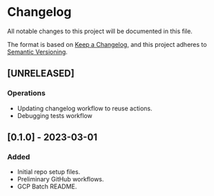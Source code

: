 # Changelog

All notable changes to this project will be documented in this file.

The format is based on [Keep a Changelog](https://keepachangelog.com/en/1.0.0/),
and this project adheres to [Semantic Versioning](https://semver.org/spec/v2.0.0.html).

## [UNRELEASED]

### Operations

- Updating changelog workflow to reuse actions.
- Debugging tests workflow

## [0.1.0] - 2023-03-01


### Added

- Initial repo setup files.
- Preliminary GitHub workflows.
- GCP Batch README.
